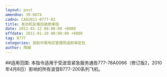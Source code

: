 ```yaml
---
layout: post
amendno: 39-6874
cadno: CAD2011-B777-02
title: 发动机反推加装绝缘毯
date: 2011-01-12 00:00:00 +0800
effdate: 2011-01-20 00:00:00 +0800
tag: B777
categories: 民航中南地区管理局适航审定处
author: 陶娟
---
```


##适用范围:
本指令适用于受波音紧急服务通告777-78A0066（修订版2，2010年4月8日）影响的所有波音B777-200系列飞机。

